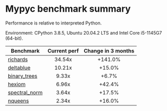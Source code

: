 # Mypyc benchmark summary

Performance is relative to interpreted Python.

Environment: CPython 3.8.5, Ubuntu 20.04.2 LTS and Intel Core i5-1145G7 (64-bit).

| Benchmark | Current perf | Change in 3 months |
| --- | :---: | :---: |
| [richards](benchmarks/richards.md) | 34.54x | +141.0% |
| [deltablue](benchmarks/deltablue.md) | 10.21x | +15.0% |
| [binary_trees](benchmarks/binary_trees.md) | 9.33x | +6.7% |
| [hexiom](benchmarks/hexiom.md) | 6.96x | +42.4% |
| [spectral_norm](benchmarks/spectral_norm.md) | 3.64x | +17.5% |
| [nqueens](benchmarks/nqueens.md) | 2.34x | +16.0% |
